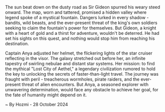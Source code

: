 
The sun beat down on the dusty road as Sir Gideon spurred his weary steed onward. The map, worn and tattered, promised a hidden valley where legend spoke of a mystical fountain. Dangers lurked in every shadow - bandits, wild beasts, and the ever-present threat of the king's own soldiers seeking to claim the fountain's power for themselves. But Gideon, a knight with a heart of gold and a thirst for adventure, wouldn't be deterred. He had set his sights on this quest, and nothing would stop him from reaching his destination. 

Captain Anya adjusted her helmet, the flickering lights of the star cruiser reflecting in the visor. The galaxy stretched out before her, an infinite tapestry of swirling nebulae and distant star systems. Her mission: to find the mythical "Lost City of Aethel," a legendary civilization rumored to hold the key to unlocking the secrets of faster-than-light travel. The journey was fraught with peril - treacherous wormholes, pirate raiders, and the ever-present threat of alien encounters. But Anya, a seasoned explorer with unwavering determination, would face any obstacle to achieve her goal, for the fate of humanity might depend on it. 

~ By Hozmi - 28 October 2024
